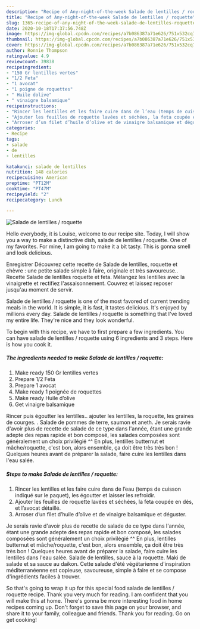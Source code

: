 ```yaml
---
description: "Recipe of Any-night-of-the-week Salade de lentilles / roquette"
title: "Recipe of Any-night-of-the-week Salade de lentilles / roquette"
slug: 1365-recipe-of-any-night-of-the-week-salade-de-lentilles-roquette
date: 2020-10-18T17:37:56.748Z
image: https://img-global.cpcdn.com/recipes/a7b086387a71e626/751x532cq70/salade-de-lentilles-roquette-photo-principale-de-la-recette.jpg
thumbnail: https://img-global.cpcdn.com/recipes/a7b086387a71e626/751x532cq70/salade-de-lentilles-roquette-photo-principale-de-la-recette.jpg
cover: https://img-global.cpcdn.com/recipes/a7b086387a71e626/751x532cq70/salade-de-lentilles-roquette-photo-principale-de-la-recette.jpg
author: Ronnie Thompson
ratingvalue: 4.9
reviewcount: 39838
recipeingredient:
- "150 Gr lentilles vertes"
- "1/2 Feta"
- "1 avocat"
- "1 poigne de roquettes"
- " Huile dolive"
- " vinaigre balsamique"
recipeinstructions:
- "Rincer les lentilles et les faire cuire dans de l’eau (temps de cuisson indiqué sur le paquet), les égoutter et laisser les refroidir."
- "Ajouter les feuilles de roquette lavées et séchées, la feta coupée en dés, et l’avocat détaillé."
- "Arroser d’un filet d’huile d’olive et de vinaigre balsamique et déguster."
categories:
- Recipe
tags:
- salade
- de
- lentilles

katakunci: salade de lentilles 
nutrition: 148 calories
recipecuisine: American
preptime: "PT12M"
cooktime: "PT47M"
recipeyield: "2"
recipecategory: Lunch

---
```



![Salade de lentilles / roquette](https://img-global.cpcdn.com/recipes/a7b086387a71e626/751x532cq70/salade-de-lentilles-roquette-photo-principale-de-la-recette.jpg)

Hello everybody, it is Louise, welcome to our recipe site. Today, I will show you a way to make a distinctive dish, salade de lentilles / roquette. One of my favorites. For mine, I am going to make it a bit tasty. This is gonna smell and look delicious.

Enregistrer Découvrez cette recette de Salade de lentilles, roquette et chèvre : une petite salade simple à faire, originale et très savoureuse.. Recette Salade de lentilles roquette et feta. Mélangez les lentilles avec la vinaigrette et rectifiez l&#39;assaisonnement. Couvrez et laissez reposer jusqu&#39;au moment de servir.

Salade de lentilles / roquette is one of the most favored of current trending meals in the world. It is simple, it is fast, it tastes delicious. It's enjoyed by millions every day. Salade de lentilles / roquette is something that I've loved my entire life. They're nice and they look wonderful.


To begin with this recipe, we have to first prepare a few ingredients. You can have salade de lentilles / roquette using 6 ingredients and 3 steps. Here is how you cook it.

<!--inarticleads1-->

##### The ingredients needed to make Salade de lentilles / roquette:

1. Make ready 150 Gr lentilles vertes
1. Prepare 1/2 Feta
1. Prepare 1 avocat
1. Make ready 1 poignée de roquettes
1. Make ready  Huile d’olive
1. Get  vinaigre balsamique


Rincer puis égoutter les lentilles.. ajouter les lentilles, la roquette, les graines de courges. . Salade de pommes de terre, saumon et aneth. Je serais ravie d&#39;avoir plus de recette de salade de ce type dans l&#39;année, étant une grande adepte des repas rapide et bon composé, les salades composées sont généralement un choix privilégié ^^ En plus, lentilles butternut et mâche/roquette, c&#39;est bon, alors ensemble, ça doit être très très bon ! Quelques heures avant de préparer la salade, faire cuire les lentilles dans l&#39;eau salée. 

<!--inarticleads2-->

##### Steps to make Salade de lentilles / roquette:

1. Rincer les lentilles et les faire cuire dans de l’eau (temps de cuisson indiqué sur le paquet), les égoutter et laisser les refroidir.
1. Ajouter les feuilles de roquette lavées et séchées, la feta coupée en dés, et l’avocat détaillé.
1. Arroser d’un filet d’huile d’olive et de vinaigre balsamique et déguster.


Je serais ravie d&#39;avoir plus de recette de salade de ce type dans l&#39;année, étant une grande adepte des repas rapide et bon composé, les salades composées sont généralement un choix privilégié ^^ En plus, lentilles butternut et mâche/roquette, c&#39;est bon, alors ensemble, ça doit être très très bon ! Quelques heures avant de préparer la salade, faire cuire les lentilles dans l&#39;eau salée. Salade de lentilles, sauce à la roquette. Maki de salade et sa sauce au daikon. Cette salade d&#39;été végétarienne d&#39;inspiration méditerranéenne est copieuse, savoureuse, simple à faire et se compose d&#39;ingrédients faciles à trouver. 

So that's going to wrap it up for this special food salade de lentilles / roquette recipe. Thank you very much for reading. I am confident that you will make this at home. There's gonna be more interesting food in home recipes coming up. Don't forget to save this page on your browser, and share it to your family, colleague and friends. Thank you for reading. Go on get cooking!
